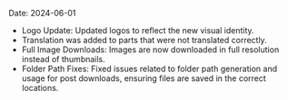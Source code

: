 Date: 2024-06-01

- Logo Update: Updated logos to reflect the new visual identity.
- Translation was added to parts that were not translated correctly. 
- Full Image Downloads: Images are now downloaded in full resolution instead of thumbnails.
- Folder Path Fixes: Fixed issues related to folder path generation and usage for post downloads, ensuring files are saved in the correct locations.
